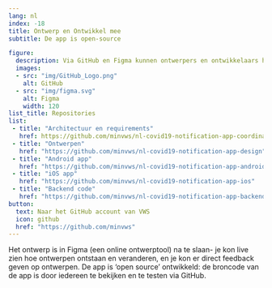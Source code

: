 ```yaml
---
lang: nl
index: -18
title: Ontwerp en Ontwikkel mee
subtitle: De app is open-source

figure:
  description: Via GitHub en Figma kunnen ontwerpers en ontwikkelaars hun feedback geven. Zo maken we de app nog robuuster
  images:
  - src: "img/GitHub_Logo.png"
    alt: GitHub
  - src: "img/figma.svg"
    alt: Figma
    width: 120
list_title: Repositories
list:
 - title: "Architectuur en requirements"
   href: https://github.com/minvws/nl-covid19-notification-app-coordination
 - title: "Ontwerpen"
   href: "https://github.com/minvws/nl-covid19-notification-app-design"
 - title: "Android app"
   href: "https://github.com/minvws/nl-covid19-notification-app-android"
 - title: "iOS app"
   href: "https://github.com/minvws/nl-covid19-notification-app-ios"
 - title: "Backend code"
   href: "https://github.com/minvws/nl-covid19-notification-app-backend"
button:
  text: Naar het GitHub account van VWS
  icon: github
  href: "https://github.com/minvws"
---
```

Het ontwerp is in Figma (een online ontwerptool) na te slaan- je kon live zien
hoe ontwerpen ontstaan en veranderen, en je kon er direct feedback geven op
ontwerpen. De app is ‘open source’ ontwikkeld: de broncode van de app is door iedereen te bekijken en te testen via GitHub. 


